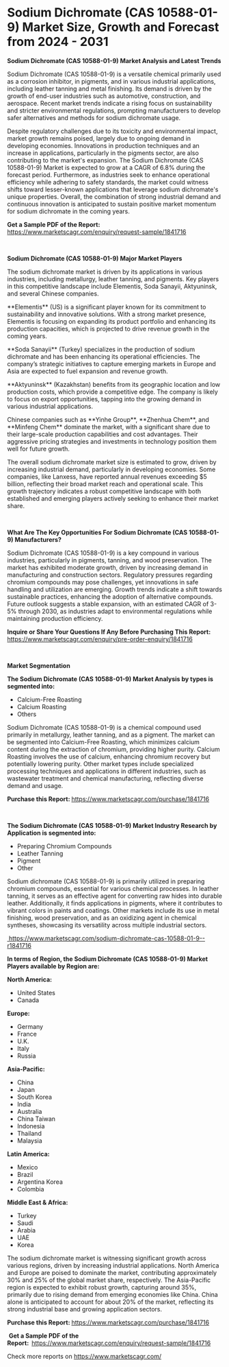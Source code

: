 <p><h1>Sodium Dichromate (CAS 10588-01-9) Market Size, Growth and Forecast from 2024 - 2031</h1></p><p><strong>Sodium Dichromate (CAS 10588-01-9) Market Analysis and Latest Trends</strong></p>
<p><p>Sodium Dichromate (CAS 10588-01-9) is a versatile chemical primarily used as a corrosion inhibitor, in pigments, and in various industrial applications, including leather tanning and metal finishing. Its demand is driven by the growth of end-user industries such as automotive, construction, and aerospace. Recent market trends indicate a rising focus on sustainability and stricter environmental regulations, prompting manufacturers to develop safer alternatives and methods for sodium dichromate usage.</p><p>Despite regulatory challenges due to its toxicity and environmental impact, market growth remains poised, largely due to ongoing demand in developing economies. Innovations in production techniques and an increase in applications, particularly in the pigments sector, are also contributing to the market's expansion. The Sodium Dichromate (CAS 10588-01-9) Market is expected to grow at a CAGR of 6.8% during the forecast period. Furthermore, as industries seek to enhance operational efficiency while adhering to safety standards, the market could witness shifts toward lesser-known applications that leverage sodium dichromate's unique properties. Overall, the combination of strong industrial demand and continuous innovation is anticipated to sustain positive market momentum for sodium dichromate in the coming years.</p></p>
<p><strong>Get a Sample PDF of the Report:&nbsp;</strong> <a href="https://www.marketscagr.com/enquiry/request-sample/1841716?utm_campaign=1905&utm_medium=2&utm_source=Github&utm_content=ia&utm_term=31122024&utm_id=sodium-dichromate-cas-10588-01-9">https://www.marketscagr.com/enquiry/request-sample/1841716</a></p>
<p>&nbsp;</p>
<p><strong>Sodium Dichromate (CAS 10588-01-9) Major Market Players</strong></p>
<p><p>The sodium dichromate market is driven by its applications in various industries, including metallurgy, leather tanning, and pigments. Key players in this competitive landscape include Elementis, Soda Sanayii, Aktyuninsk, and several Chinese companies.</p><p>**Elementis** (US) is a significant player known for its commitment to sustainability and innovative solutions. With a strong market presence, Elementis is focusing on expanding its product portfolio and enhancing its production capacities, which is projected to drive revenue growth in the coming years.</p><p>**Soda Sanayii** (Turkey) specializes in the production of sodium dichromate and has been enhancing its operational efficiencies. The company’s strategic initiatives to capture emerging markets in Europe and Asia are expected to fuel expansion and revenue growth. </p><p>**Aktyuninsk** (Kazakhstan) benefits from its geographic location and low production costs, which provide a competitive edge. The company is likely to focus on export opportunities, tapping into the growing demand in various industrial applications.</p><p>Chinese companies such as **Yinhe Group**, **Zhenhua Chem**, and **Minfeng Chem** dominate the market, with a significant share due to their large-scale production capabilities and cost advantages. Their aggressive pricing strategies and investments in technology position them well for future growth.</p><p>The overall sodium dichromate market size is estimated to grow, driven by increasing industrial demand, particularly in developing economies. Some companies, like Lanxess, have reported annual revenues exceeding $5 billion, reflecting their broad market reach and operational scale. This growth trajectory indicates a robust competitive landscape with both established and emerging players actively seeking to enhance their market share.</p></p>
<p>&nbsp;</p>
<p><strong>What Are The Key Opportunities For Sodium Dichromate (CAS 10588-01-9) Manufacturers?</strong></p>
<p><p>Sodium Dichromate (CAS 10588-01-9) is a key compound in various industries, particularly in pigments, tanning, and wood preservation. The market has exhibited moderate growth, driven by increasing demand in manufacturing and construction sectors. Regulatory pressures regarding chromium compounds may pose challenges, yet innovations in safe handling and utilization are emerging. Growth trends indicate a shift towards sustainable practices, enhancing the adoption of alternative compounds. Future outlook suggests a stable expansion, with an estimated CAGR of 3-5% through 2030, as industries adapt to environmental regulations while maintaining production efficiency.</p></p>
<p><strong>Inquire or Share Your Questions If Any Before Purchasing This Report:</strong> <a href="https://www.marketscagr.com/enquiry/pre-order-enquiry/1841716?utm_campaign=1905&utm_medium=2&utm_source=Github&utm_content=ia&utm_term=31122024&utm_id=sodium-dichromate-cas-10588-01-9">https://www.marketscagr.com/enquiry/pre-order-enquiry/1841716</a></p>
<p>&nbsp;</p>
<p><strong>Market Segmentation</strong></p>
<p><strong>The Sodium Dichromate (CAS 10588-01-9) Market Analysis by types is segmented into:</strong></p>
<p><ul><li>Calcium-Free Roasting</li><li>Calcium Roasting</li><li>Others</li></ul></p>
<p><p>Sodium Dichromate (CAS 10588-01-9) is a chemical compound used primarily in metallurgy, leather tanning, and as a pigment. The market can be segmented into Calcium-Free Roasting, which minimizes calcium content during the extraction of chromium, providing higher purity. Calcium Roasting involves the use of calcium, enhancing chromium recovery but potentially lowering purity. Other market types include specialized processing techniques and applications in different industries, such as wastewater treatment and chemical manufacturing, reflecting diverse demand and usage.</p></p>
<p><strong>Purchase this Report:&nbsp;</strong><a href="https://www.marketscagr.com/purchase/1841716?utm_campaign=1905&utm_medium=2&utm_source=Github&utm_content=ia&utm_term=31122024&utm_id=sodium-dichromate-cas-10588-01-9">https://www.marketscagr.com/purchase/1841716</a></p>
<p>&nbsp;</p>
<p><strong>The Sodium Dichromate (CAS 10588-01-9) Market Industry Research by Application is segmented into:</strong></p>
<p><ul><li>Preparing Chromium Compounds</li><li>Leather Tanning</li><li>Pigment</li><li>Other</li></ul></p>
<p><p>Sodium dichromate (CAS 10588-01-9) is primarily utilized in preparing chromium compounds, essential for various chemical processes. In leather tanning, it serves as an effective agent for converting raw hides into durable leather. Additionally, it finds applications in pigments, where it contributes to vibrant colors in paints and coatings. Other markets include its use in metal finishing, wood preservation, and as an oxidizing agent in chemical syntheses, showcasing its versatility across multiple industrial sectors.</p></p>
<p><a href="https://www.marketscagr.com/sodium-dichromate-cas-10588-01-9--r1841716?utm_campaign=1905&utm_medium=2&utm_source=Github&utm_content=ia&utm_term=31122024&utm_id=sodium-dichromate-cas-10588-01-9">&nbsp;https://www.marketscagr.com/sodium-dichromate-cas-10588-01-9--r1841716</a></p>
<p><strong>In terms of Region, the Sodium Dichromate (CAS 10588-01-9) Market Players available by Region are:</strong></p>
<p>
    <p> <strong> North America: </strong>
        <ul>
            <li>United States</li>
            <li>Canada</li>
        </ul>
        </p> 
    <p> <strong> Europe: </strong>
        <ul>
            <li>Germany</li>
            <li>France</li>
            <li>U.K.</li>
            <li>Italy</li>
            <li>Russia</li>
        </ul>
        </p> 
    <p> <strong> Asia-Pacific: </strong>
        <ul>
            <li>China</li>
            <li>Japan</li>
            <li>South Korea</li>
            <li>India</li>
            <li>Australia</li>
            <li>China Taiwan</li>
            <li>Indonesia</li>
            <li>Thailand</li>
            <li>Malaysia</li>
        </ul>
        </p> 
    <p> <strong> Latin America: </strong>
        <ul>
            <li>Mexico</li>
            <li>Brazil</li>
            <li>Argentina Korea</li>
            <li>Colombia</li>
        </ul>
        </p> 
    <p> <strong> Middle East & Africa: </strong>
        <ul>
            <li>Turkey</li>
            <li>Saudi</li>
            <li>Arabia</li>
            <li>UAE</li>
            <li>Korea</li>
        </ul>
    </p>
    </p>
<p><p>The sodium dichromate market is witnessing significant growth across various regions, driven by increasing industrial applications. North America and Europe are poised to dominate the market, contributing approximately 30% and 25% of the global market share, respectively. The Asia-Pacific region is expected to exhibit robust growth, capturing around 35%, primarily due to rising demand from emerging economies like China. China alone is anticipated to account for about 20% of the market, reflecting its strong industrial base and growing application sectors.</p></p>
<p><strong>Purchase this Report: </strong><a href="https://www.marketscagr.com/purchase/1841716?utm_campaign=1905&utm_medium=2&utm_source=Github&utm_content=ia&utm_term=31122024&utm_id=sodium-dichromate-cas-10588-01-9">https://www.marketscagr.com/purchase/1841716</a></p>
<p>&nbsp;<strong>Get a Sample PDF of the Report:&nbsp;&nbsp;</strong><a href="https://www.marketscagr.com/enquiry/request-sample/1841716?utm_campaign=1905&utm_medium=2&utm_source=Github&utm_content=ia&utm_term=31122024&utm_id=sodium-dichromate-cas-10588-01-9">https://www.marketscagr.com/enquiry/request-sample/1841716</a></p>
<p><strong></strong></p>
<p>Check more reports on <a href="https://www.marketscagr.com/?utm_campaign=1905&utm_medium=2&utm_source=Github&utm_content=ia&utm_term=31122024&utm_id=sodium-dichromate-cas-10588-01-9">https://www.marketscagr.com/</a></p>